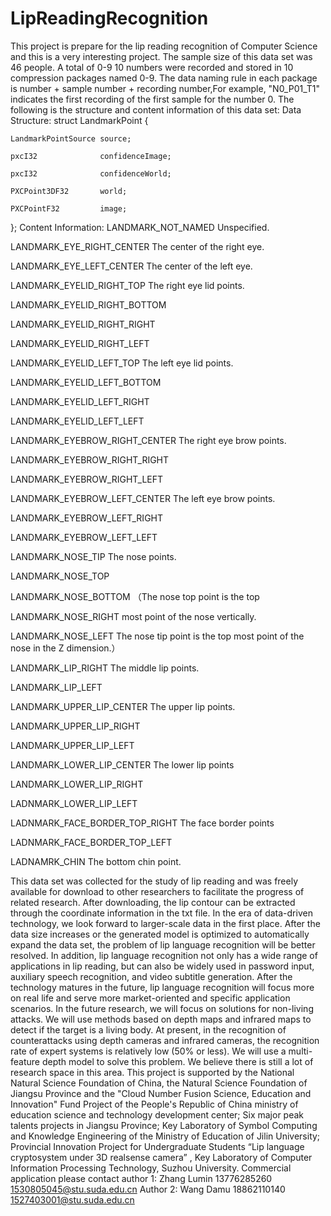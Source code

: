 # LipReadingRecognition
This project is prepare for the lip reading recognition of Computer Science and this is a very interesting project.
The sample size of this data set was 46 people. A total of 0-9 10 numbers were recorded and stored in 10 compression packages named 0-9. The data naming rule in each package is number + sample number + recording number,For example, "N0_P01_T1" indicates the first recording of the first sample for the number 0. The following is the structure and content information of this data set:
Data Structure:
struct LandmarkPoint {

    LandmarkPointSource source;

    pxcI32              confidenceImage;

    pxcI32              confidenceWorld;

    PXCPoint3DF32       world;

    PXCPointF32         image;

};
Content Information:
LANDMARK_NOT_NAMED			            Unspecified.

LANDMARK_EYE_RIGHT_CENTER		        The center of the right eye.

LANDMARK_EYE_LEFT_CENTER		        The center of the left eye.

LANDMARK_EYELID_RIGHT_TOP		        The right eye lid points.

LANDMARK_EYELID_RIGHT_BOTTOM

LANDMARK_EYELID_RIGHT_RIGHT

LANDMARK_EYELID_RIGHT_LEFT

LANDMARK_EYELID_LEFT_TOP		        The left eye lid points.

LANDMARK_EYELID_LEFT_BOTTOM

LANDMARK_EYELID_LEFT_RIGHT

LANDMARK_EYELID_LEFT_LEFT

LANDMARK_EYEBROW_RIGHT_CENTER		    The right eye brow points.

LANDMARK_EYEBROW_RIGHT_RIGHT

LANDMARK_EYEBROW_RIGHT_LEFT		

LANDMARK_EYEBROW_LEFT_CENTER		    The left eye brow points.

LANDMARK_EYEBROW_LEFT_RIGHT

LANDMARK_EYEBROW_LEFT_LEFT

LANDMARK_NOSE_TIP			The nose points.

LANDMARK_NOSE_TOP

LANDMARK_NOSE_BOTTOM               （The nose top point is the top 
					 
LANDMARK_NOSE_RIGHT			           most point of the nose vertically.

LANDMARK_NOSE_LEFT			           The nose tip point is the top most point of the nose in the Z dimension.）

LANDMARK_LIP_RIGHT			           The middle lip points.

LANDMARK_LIP_LEFT

LANDMARK_UPPER_LIP_CENTER		       The upper lip points.

LANDMARK_UPPER_LIP_RIGHT

LANDMARK_UPPER_LIP_LEFT

LANDMARK_LOWER_LIP_CENTER		       The lower lip points

LANDMARK_LOWER_LIP_RIGHT

LADNMARK_LOWER_LIP_LEFT

LADNMARK_FACE_BORDER_TOP_RIGHT		 The face border points

LADNMARK_FACE_BORDER_TOP_LEFT

LADNAMRK_CHIN				               The bottom chin point.

This data set was collected for the study of lip reading and was freely available for download to other researchers to facilitate the progress of related research. After downloading, the lip contour can be extracted through the coordinate information in the txt file.
In the era of data-driven technology, we look forward to larger-scale data in the first place. After the data size increases or the generated model is optimized to automatically expand the data set, the problem of lip language recognition will be better resolved. In addition, lip language recognition not only has a wide range of applications in lip reading, but can also be widely used in password input, auxiliary speech recognition, and video subtitle generation. 
After the technology matures in the future, lip language recognition will focus more on real life and serve more market-oriented and specific application scenarios. In the future research, we will focus on solutions for non-living attacks. We will use methods based on depth maps and infrared maps to detect if the target is a living body. At present, in the recognition of counterattacks using depth cameras and infrared cameras, the recognition rate of expert systems is relatively low (50% or less). We will use a multi-feature depth model to solve this problem. We believe there is still a lot of research space in this area.
This project is supported by the National Natural Science Foundation of China, the Natural Science Foundation of Jiangsu Province and the "Cloud Number Fusion Science, Education and Innovation" Fund Project of the People's Republic of China ministry of education science and technology development center; Six major peak talents projects in Jiangsu Province; Key Laboratory of Symbol Computing and Knowledge Engineering of the Ministry of Education of Jilin University; Provincial Innovation Project for Undergraduate Students “Lip language cryptosystem under 3D realsense camera” , Key Laboratory of Computer Information Processing Technology, Suzhou University.
Commercial application please contact author 1: Zhang Lumin
13776285260
1530805045@stu.suda.edu.cn
Author 2: Wang Damu
18862110140
1527403001@stu.suda.edu.cn
